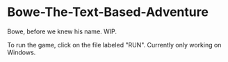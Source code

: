 # Bowe-The-Text-Based-Adventure
Bowe, before we knew his name. WIP.

To run the game, click on the file labeled "RUN". Currently only working on Windows.
